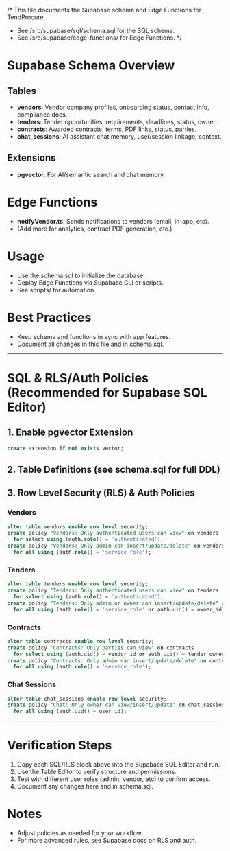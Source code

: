 /*
  This file documents the Supabase schema and Edge Functions for TendProcure.
  - See /src/supabase/sql/schema.sql for the SQL schema.
  - See /src/supabase/edge-functions/ for Edge Functions.
*/

# Supabase Schema Overview

## Tables
- **vendors**: Vendor company profiles, onboarding status, contact info, compliance docs.
- **tenders**: Tender opportunities, requirements, deadlines, status, owner.
- **contracts**: Awarded contracts, terms, PDF links, status, parties.
- **chat_sessions**: AI assistant chat memory, user/session linkage, context.

## Extensions
- **pgvector**: For AI/semantic search and chat memory.

# Edge Functions
- **notifyVendor.ts**: Sends notifications to vendors (email, in-app, etc).
- (Add more for analytics, contract PDF generation, etc.)

# Usage
- Use the schema.sql to initialize the database.
- Deploy Edge Functions via Supabase CLI or scripts.
- See scripts/ for automation.

# Best Practices
- Keep schema and functions in sync with app features.
- Document all changes in this file and in schema.sql.

---

# SQL & RLS/Auth Policies (Recommended for Supabase SQL Editor)

## 1. Enable pgvector Extension
```sql
create extension if not exists vector;
```

## 2. Table Definitions (see schema.sql for full DDL)

## 3. Row Level Security (RLS) & Auth Policies

### Vendors
```sql
alter table vendors enable row level security;
create policy "Vendors: Only authenticated users can view" on vendors
  for select using (auth.role() = 'authenticated');
create policy "Vendors: Only admin can insert/update/delete" on vendors
  for all using (auth.role() = 'service_role');
```

### Tenders
```sql
alter table tenders enable row level security;
create policy "Tenders: Only authenticated users can view" on tenders
  for select using (auth.role() = 'authenticated');
create policy "Tenders: Only admin or owner can insert/update/delete" on tenders
  for all using (auth.role() = 'service_role' or auth.uid() = owner_id);
```

### Contracts
```sql
alter table contracts enable row level security;
create policy "Contracts: Only parties can view" on contracts
  for select using (auth.uid() = vendor_id or auth.uid() = tender_owner_id);
create policy "Contracts: Only admin can insert/update/delete" on contracts
  for all using (auth.role() = 'service_role');
```

### Chat Sessions
```sql
alter table chat_sessions enable row level security;
create policy "Chat: Only owner can view/insert/update" on chat_sessions
  for all using (auth.uid() = user_id);
```

---

# Verification Steps
1. Copy each SQL/RLS block above into the Supabase SQL Editor and run.
2. Use the Table Editor to verify structure and permissions.
3. Test with different user roles (admin, vendor, etc) to confirm access.
4. Document any changes here and in schema.sql.

# Notes
- Adjust policies as needed for your workflow.
- For more advanced rules, see Supabase docs on RLS and auth.
